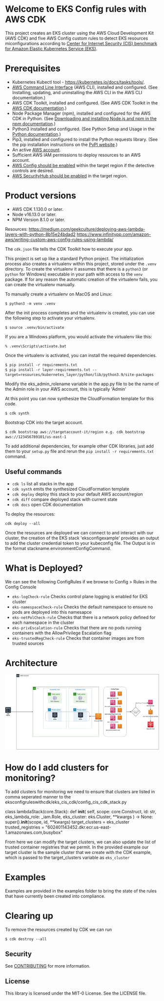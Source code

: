 
# Welcome to EKS Config rules with AWS CDK 

This project creates an EKS cluster using the AWS Cloud Development Kit (AWS CDK) and five AWS Config custom rules to detect EKS resources miconfigurations according to [Center for Internet Security (CIS) benchmark for Amazon Elastic Kubernetes Service (EKS)](https://aws.amazon.com/blogs/containers/introducing-cis-amazon-eks-benchmark/).

# Prerequisites

* Kubernetes Kubectl tool - https://kubernetes.io/docs/tasks/tools/.
* [AWS Command Line Interface](https://aws.amazon.com/cli/) (AWS CLI), installed and configured. (See Installing, updating, and uninstalling the AWS CLI in the AWS CLI documentation.)
* AWS CDK Toolkit, installed and configured. (See AWS CDK Toolkit in the [AWS CDK documentation](https://docs.aws.amazon.com/cdk/latest/guide/cli.html).)
* Node Package Manager (npm), installed and configured for the AWS CDK in Python. (See [Downloading and installing Node.js and npm in the npm documentation](https://docs.npmjs.com/downloading-and-installing-node-js-and-npm).)
* Python3 installed and configured. (See Python Setup and Usage in the [Python documentation](https://docs.python.org/3.5/using/index.html).)
* Pip3, installed and configured to install the Python requests library. (See the pip installation instructions on the [PyPl website](https://pypi.org/project/pip/).)
* An active [AWS account](https://portal.aws.amazon.com/billing/signup#/start).
* Sufficient AWS IAM permissions to deploy resources to an AWS account.
* [AWS Config should be enabled](https://docs.aws.amazon.com/config/latest/developerguide/gs-console.html) within the target region if the detective controls are desired.
* [AWS SecurityHub should be enabled](https://docs.aws.amazon.com/securityhub/latest/userguide/securityhub-settingup.html) in the target region.

# Product versions
* AWS CDK 1.130.0 or later.
* Node v16.13.0 or later.
* NPM Version 8.1.0 or later.

Resources: https://medium.com/geekculture/deploying-aws-lambda-layers-with-python-8b15e24bdad2 
https://www.infinitypp.com/amazon-aws/writing-custom-aws-config-rules-using-lambda/

The `cdk.json` file tells the CDK Toolkit how to execute your app.

This project is set up like a standard Python project.  The initialization
process also creates a virtualenv within this project, stored under the `.venv`
directory.  To create the virtualenv it assumes that there is a `python3`
(or `python` for Windows) executable in your path with access to the `venv`
package. If for any reason the automatic creation of the virtualenv fails,
you can create the virtualenv manually.

To manually create a virtualenv on MacOS and Linux:

```
$ python3 -m venv .venv
```

After the init process completes and the virtualenv is created, you can use the following
step to activate your virtualenv.

```
$ source .venv/bin/activate
```

If you are a Windows platform, you would activate the virtualenv like this:

```
% .venv\Scripts\activate.bat
```

Once the virtualenv is activated, you can install the required dependencies.

```
$ pip install -r requirements.txt
$ pip install -r layer-requirements.txt --target=resources/kubernetes_layer/python/lib/python3.9/site-packages
```
Modify the eks_admin_rolename variable in the app.py file to be the name of the Admin role in your AWS account, this is typically 'Admin'

At this point you can now synthesize the CloudFormation template for this code.

```
$ cdk synth
```
Bootstrap CDK into the target account.
```
$ cdk bootstrap aws://targetaccount-it/region e.g. cdk bootstrap aws://123456789101/us-east-1
```

To add additional dependencies, for example other CDK libraries, just add
them to your `setup.py` file and rerun the `pip install -r requirements.txt`
command.

## Useful commands

 * `cdk ls`          list all stacks in the app
 * `cdk synth`       emits the synthesized CloudFormation template
 * `cdk deploy`      deploy this stack to your default AWS account/region
 * `cdk diff`        compare deployed stack with current state
 * `cdk docs`        open CDK documentation

To deploy the resources:

```
cdk deploy --all
```
Once the resources are deployed we can connect to and interact with our cluster, the creation of the EKS stack 'eksconfigexample' provides an output to add the cluster credential token to your kubeconfig file. The Output is in the format stackname.environmentConfigCommand.

# What is Deployed?

We can see the following ConfigRules if we browse to Config > Rules in the Config Console
* `eks-logCheck-rule` Checks control plane logging is enabled for EKS cluster
* `eks-namespaceCheck-rule` Checks the default namespace to ensure no pods are deployed into this namesapce
* `eks-netPolCheck-rule` Checks that there is a network policy defined for each namespace in the cluster
* `eks-privEscalation-rule` Checks that there are no pods running containers with the AllowPrivilege Escalation flag
* `eks-trustedRegCheck-rule` Checks that container images are from trusted sources

# Architecture
![alt text](images/eksconfigwithcdk.jpg "Architecture Diagram")


# How do I add clusters for monitoring?
To add clusters for monitoring we need to ensure that clusters are listed in comma seperated manner to the 
eksconfigruleswithcdk/eks_cis_cdk/config_cis_cdk_stack.py

class lambdaStack(core.Stack):
    def __init__(
        self,
        scope: core.Construct,
        id: str,
        eks_lambda_role: _iam.Role,
        eks_cluster: eks.Cluster,
        **kwargs
    ) -> None:
        super().__init__(scope, id, **kwargs)
        target_clusters = eks_cluster
        trusted_registries = "602401143452.dkr.ecr.us-east-1.amazonaws.com,busybox"

From here we can modify the target clusters, we can also update the list of trusted container registries that we permit. In the provided example our target cluster is the sample cluster that we create with the CDK example, which is passed to the target_clusters variable as `eks_cluster`

# Examples
Examples are provided in the examples folder to bring the state of the rules that have currently been created into compliance. 

# Clearing up
To remove the resources created by CDK we can run 
```
$ cdk destroy --all
```
## Security

See [CONTRIBUTING](CONTRIBUTING.md#security-issue-notifications) for more information.

## License

This library is licensed under the MIT-0 License. See the LICENSE file.
